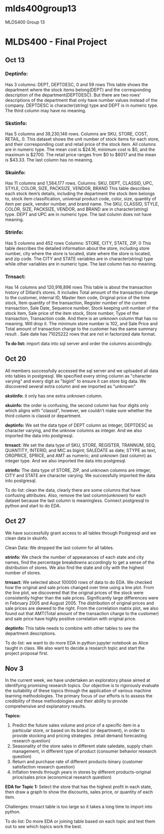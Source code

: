 # mlds400group13
MLDS400 Group 13

# MLDS400 - Final Project

## Oct 13 

### Deptinfo: 
Has 3 columns: DEPT, DEPTDESC, 0 and 59 rows
This table shows the department where the stock items belong(DEPT) and the corresponding description of the department(DEPTDESC). But there are two rows’ descriptions of the department that only have number values instead of the company. DEPTDESC is character(string) type and DEPT is in numeric type. The third column may have no meaning. 

### Skstinfo:
Has 5 columns and 39,230,146 rows. 
Columns are SKU, STORE, COST, RETAIL, 0.
This dataset shows the unit number of stock items for each store, and their corresponding cost and retail price of the stock item. All columns are in numeric type. The mean cost is $24.16, minimum cost is $0, and the maximum is $2700. The retail price ranges from $0 to $6017 and the mean is $43.33. The last column has no meaning. 

### Skuinfo:
Has 11 columns and 1,564,177 rows. 
Columns: SKU, DEPT, CLASSID, UPC, STYLE, COLOR, SIZE, PACKSIZE, VENDOR, BRAND 
This table describes each stock item’s details, including the department the stock item belongs to, stock item classification, universal product code, color, size, quantity of item per pack, vendor number, and brand name. The SKU, CLASSID, STYLE, COLOR, SIZE, PACKSIZE, VENDOR, and BRAND are in character(string) type. DEPT and UPC are in numeric type. The last column does not have meaning.

### Strinfo:
Has 5 columns and 452 rows
Columns: STORE, CITY, STATE, ZIP, 0
This table describes the detailed information about the store, including store number, city where the store is located, state where the store is located, and zip code. The CITY and STATE variables are in character(string) type while other variables are in numeric type. The last column has no meaning. 

### Trnsact:
Has 14 columns and 120,916,896 rows
This table is about the transaction history of Dillard’s stores. It includes Total amount of the transaction charge to the customer, internal ID, Master Item code, Original price of the time stock, Item quantity of the transaction, Register number of the current transaction, Sale Date, Sequence number, Stock keeping unit number of the stock item, Sale price of the item stock, Store number, Type of the transaction, Transaction code. And there is an unknown column that has no meaning. Will drop it. The minimum store number is 102, and Sale Price and  Total amount of transaction charge to the customer has the same summary result . Sale date has 71025222 rows  that are not in factorized date format.

**To do list:** import data into sql server and order the columns accordingly.


## Oct 20 

All members successfully accessed the sql server and we uploaded all data into tables in postgresql. We specified every string column as "character varying" and every digit as "bigint" to ensure it can store big data. We discovered several extra column and we imported as "unknown"

**skstinfo:** it only has one extra unknown column.

**skuinfo:** the order is confusing, the second column has four digits only which aligns with "classid", however, we couldn't make sure whether the third column is classid or department.

**deptinfo:** We set the data type of DEPT column as integer, DEPTDESC as character varying, and the unknow columns as integer. And we also imported the data into postgresql.

**trnsact:** We set the data type of SKU, STORE, REGISTER, TRANNUM, SEQ, QUANTITY, INTERID, and MIC as bigint; SALEDATE as date; STYPE as text, ORGPRICE, SPRICE, and AMT as numeric; and unknown (last column) as integer type. And we also imported the data into postgresql.

**strinfo:** The data type of STORE, ZIP, and unknown columns are integer, CITY and STATE are character varying. We successfully imported the data into postgresql.

To do list: clean the data, clearly there are some columns that have confusing attributes. Also, remove the last column(unknown) for each dataset because the last column is meaningless. Connect postgresql to python and start to do EDA.

## Oct 27

We have successfully grant access to all tables through Postgresql and we clean data in skuinfo. 

Clean Data: We dropped the last column for all tables. 

**strinfo:** We check the number of appearances of each state and city names, find the percentage breakdowns accordingly to get a sense of the distribution of stores. We also find the state and city with the highest number of stores.

**trnsact:** We selected about 100000 rows of data to do EDA. We checked how the original and sale prices changed over time using a line plot. From the line plot, we discovered that the original prices of the stock were consistently higher than the sale prices. Significantly large differences were in February 2005 and August 2005. The distribution of original prices and sale prices are skewed to the right. From the correlation matrix plot, we also found out that AMT(Total amount of the transaction charge to the customer) and sale price have highly positive correlation with original price.

**deptinfo:** This table needs to combine with other tables to see the department descriptions.

To do list: we want to do more EDA in python jupyter notebook as Alice taught in class. We also want to decide a research topic and start the project proposal first.

## Nov 3
In the current week, we have undertaken an exploratory phase aimed at identifying promising research topics. Our objective is to rigorously evaluate the suitability of these topics through the application of various machine learning methodologies. The primary focus of our efforts is to assess the credibility of these methodologies and their ability to provide comprehensive and explanatory results.

**Topics:** 
1. Predict the future sales volume and price of a specific item in a particular store, or based on its brand (or department), in order to provide stocking and pricing strategies. (retail demand forecasting research question)
2. Seasonality of the store sales in different state saledate, supply chain management, in different type of product (consumer behavior research question)
3. Return and purchase rate of different products-binary (customer satisfaction research question)
4. Inflation trends through years in stores by different products-original price/sales price (economical research question)

**EDA for Topic 1:**
Select the store that has the highest profit in each state, then draw a graph to show the discounts, sales price, or quantity of each item.  

Challenges: trnsact table is too large so it takes a long time to import into python.


To do list: Do more EDA or joining table based on each topic and test them out to see which topics work the best.


